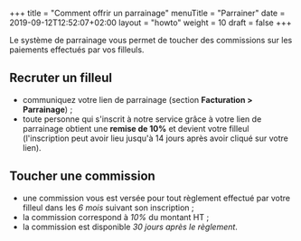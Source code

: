 +++
title = "Comment offrir un parrainage"
menuTitle = "Parrainer"
date = 2019-09-12T12:52:07+02:00
layout = "howto"
weight = 10
draft = false
+++

Le système de parrainage vous permet de toucher des commissions sur les paiements effectués par vos filleuls.

## Recruter un filleul

- communiquez votre lien de parrainage (section **Facturation > Parrainage**) ;
- toute personne qui s'inscrit à notre service grâce à votre lien de parrainage obtient une **remise de 10%** et devient votre filleul (l'inscription peut avoir lieu jusqu'à 14 jours après avoir cliqué sur votre lien).

## Toucher une commission

- une commission vous est versée pour tout règlement effectué par votre filleul dans les _6 mois_ suivant son inscription ;
- la commission correspond à _10%_ du montant HT ;
- la commission est disponible _30 jours après le règlement_.
